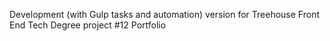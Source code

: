 Development (with Gulp tasks and automation) version for Treehouse Front End Tech Degree project #12 Portfolio
